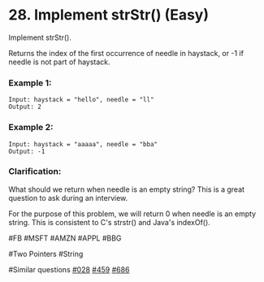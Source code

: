 # 28. Implement strStr() (Easy)

Implement strStr().

Returns the index of the first occurrence of needle in haystack, or -1 if needle is not part of haystack.

### Example 1:
```
Input: haystack = "hello", needle = "ll"
Output: 2
```
### Example 2:
```
Input: haystack = "aaaaa", needle = "bba"
Output: -1
```

### Clarification:
What should we return when needle is an empty string? This is a great question to ask during an interview.

For the purpose of this problem, we will return 0 when needle is an empty string. This is consistent to C's strstr() and Java's indexOf().

#FB #MSFT #AMZN #APPL #BBG

#Two Pointers #String

#Similar questions [#028](../p028e/README.md) [#459](../p459e/README.md) [#686](../p686e/README.md)
